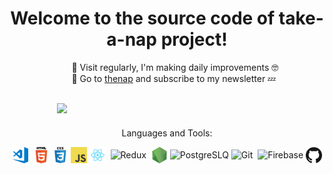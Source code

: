 <h1 align="center">Welcome to the source code of take-a-nap project!</h1>
<ul style="margin-left: 15%;list-style: none; margin-bottom: 30px;">
<li>🚩 Visit regularly, I'm making daily improvements 🤓</li>
<li>🚩 Go to <a href="https://www.thenap.de">thenap</a> and subscribe to my newsletter 💤</li>
</ul>

<!-- ![user experience](https://media.giphy.com/media/HgighnkSzV6qr8pd7q/giphy.gif) -->
<img src="https://media.giphy.com/media/i04lDCGXrZ4aULLjmK/giphy.gif" width="70%" style="margin-left: 15%; margin-right: 15%;" />

<p align="center" style="margin-top: 20px;">Languages and Tools:</p>

<div align="center">
<img align="center" alt="Visual Studio Code" width="26px"
src="https://raw.githubusercontent.com/github/explore/80688e429a7d4ef2fca1e82350fe8e3517d3494d/topics/visual-studio-code/visual-studio-code.png"
/>&nbsp; <img align="center" alt="HTML5" width="26px"
src="https://raw.githubusercontent.com/github/explore/80688e429a7d4ef2fca1e82350fe8e3517d3494d/topics/html/html.png"
/>&nbsp;<img align="center" alt="CSS3" width="26px"
src="https://raw.githubusercontent.com/github/explore/80688e429a7d4ef2fca1e82350fe8e3517d3494d/topics/css/css.png"
/>&nbsp;<img align="center" alt="javascript" width="26px" src="https://raw.githubusercontent.com/github/explore/80688e429a7d4ef2fca1e82350fe8e3517d3494d/topics/javascript/javascript.png" />&nbsp;<img align="center" alt="React" width="26px"
src="https://raw.githubusercontent.com/github/explore/80688e429a7d4ef2fca1e82350fe8e3517d3494d/topics/react/react.png"
/>&nbsp; <img align="center" alt="Redux" width="26px"
src="https://upload.wikimedia.org/wikipedia/commons/4/49/Redux.png"
/>&nbsp; <img align="center" alt="Node.js" width="26px"
src="https://raw.githubusercontent.com/github/explore/80688e429a7d4ef2fca1e82350fe8e3517d3494d/topics/nodejs/nodejs.png"
/>&nbsp;<img align="center" alt="PostgreSLQ" width="26px"
src="https://www.unixmen.com/wp-content/uploads/2017/07/postgresql-logo.png"
/>&nbsp;<img align="center" alt="Git" width="26px"
src="https://git-scm.com/images/logos/downloads/Git-Icon-1788C.png"
/>&nbsp; <img align="center" alt="Firebase" width="20px"
src="https://seeklogo.com/images/F/firebase-logo-402F407EE0-seeklogo.com.png"
/>&nbsp;<img align="center" alt="GitHub" width="26px" src="https://raw.githubusercontent.com/github/explore/78df643247d429f6cc873026c0622819ad797942/topics/github/github.png"
/></div>

[linkedin]: https://www.linkedin.com/in/ioanatatu/
